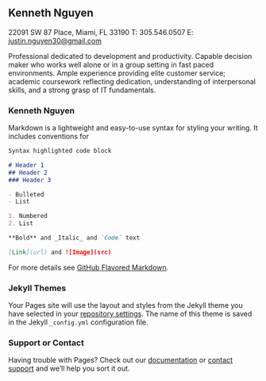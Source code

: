 ## Kenneth Nguyen

22091 SW 87 Place, Miami, FL 33190
T: 305.546.0507  E: justin.nguyen30@gmail.com


Professional dedicated to development and productivity. Capable decision maker who works well alone or in a group setting in fast paced environments. Ample experience providing elite customer service; academic coursework reflecting dedication, understanding of interpersonal skills, and a strong grasp of IT fundamentals.

### Kenneth Nguyen

Markdown is a lightweight and easy-to-use syntax for styling your writing. It includes conventions for

```markdown
Syntax highlighted code block

# Header 1
## Header 2
### Header 3

- Bulleted
- List

1. Numbered
2. List

**Bold** and _Italic_ and `Code` text

[Link](url) and ![Image](src)
```

For more details see [GitHub Flavored Markdown](https://guides.github.com/features/mastering-markdown/).

### Jekyll Themes

Your Pages site will use the layout and styles from the Jekyll theme you have selected in your [repository settings](https://github.com/kennethmeister/website1/settings). The name of this theme is saved in the Jekyll `_config.yml` configuration file.

### Support or Contact

Having trouble with Pages? Check out our [documentation](https://help.github.com/categories/github-pages-basics/) or [contact support](https://github.com/contact) and we’ll help you sort it out.
